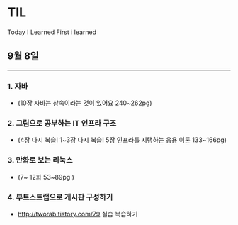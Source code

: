 # TIL
Today I Learned
First i learned

## 9월 8일
----------------------------
### 1. 자바
- (10장 자바는 상속이라는 것이 있어요 240~262pg)

### 2. 그림으로 공부하는 IT 인프라 구조
- (4장 다시 복습! 1~3장 다시 복습! 5장 인프라를 지탱하는 응용 이론 133~166pg)

### 3. 만화로 보는 리눅스
- (7~ 12화 53~89pg )

### 4. 부트스트랩으로 게시판 구성하기
- http://tworab.tistory.com/79 실습 복습하기
